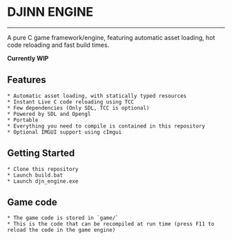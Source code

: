 # DJINN ENGINE
---
A pure C game framework/engine, featuring automatic asset loading, hot code reloading and fast build times.

**Currently WIP**
## Features
	* Automatic asset loading, with statically typed resources
	* Instant Live C code reloading using TCC
	* Few dependencies (Only SDL, TCC is optional)
	* Powered by SDL and Opengl
	* Portable
	* Everything you need to compile is contained in this repository
	* Optional IMGUI support using cImgui

## Getting Started
	* Clone this repository
	* Launch build.bat
	* Launch djn_engine.exe

## Game code
	* The game code is stored in `game/`
	* This is the code that can be recompiled at run time (press F11 to reload the code in the game engine)
